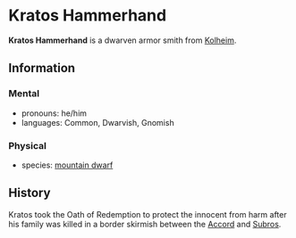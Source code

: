 # Kratos Hammerhand

**Kratos Hammerhand** is a dwarven armor smith from [Kolheim](../kolheim.md).

## Information

### Mental

- pronouns: he/him
- languages: Common, Dwarvish, Gnomish

### Physical

- species: [mountain dwarf](../../../../ch-5-character-options/species/dwarf.md#mountain-dwarf)

## History

Kratos took the Oath of Redemption to protect the innocent from harm after his family was killed in a border skirmish between the [Accord](../../esterfell-accord/) and [Subros](../../subros/).
